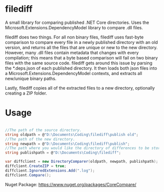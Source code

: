 # filediff
A small library for comparing published .NET Core directories. Uses the Microsoft.Extensions.DependencyModel library to compare .dll files.

filediff does two things. For all non binary files, filediff uses fast-byte comparison to compare every file in a newly published directory with an old version, and returns all the files that are unique or new to the new directory.
However, many .dll files contain metadata that changes with every compilation; this means that a byte based comparison will fail on two binary files with the same source code. filediff gets around this issue by parsing the *.deps.json of each published directory. It then loads both json files into a Microsoft.Extensions.DependencyModel contexts, and extracts all new/unique binary paths.

Lastly, filediff copies all of the extracted files to a new directory, optionally creating a ZIP folder.

# Usage
``` c#

//The path of the source directory.
string oldpath = @"D:\Documents\Coding\filediff\publish old";
//The path of the new directory.
string newpath = @"D:\Documents\Coding\filediff\publish";
//The path where you would like the directory of differences to be stored.
string publishpath = @"D:\Documents\Coding\filediff";

var diffclient = new DirectoryComparer(oldpath, newpath, publishpath);
diffclient.CreateZIP = true;
diffclient.IgnoredExtensions.Add(".log");
diffclient.Compare();
```

Nuget Package: https://www.nuget.org/packages/CoreCompare/
